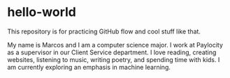 # hello-world
This repository is for practicing GitHub flow and cool stuff like that. 

My name is Marcos and I am a computer science major. I work at Paylocity as a supervisor in our Client Service department. I love reading, creating websites, listening to music, writing poetry, and spending time with kids. I am currently exploring an emphasis in machine learning. 
